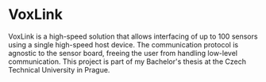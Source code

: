 # VoxLink
VoxLink is a high-speed solution that allows interfacing of up to 100 sensors using a single high-speed host device. The communication protocol is agnostic to the sensor board, freeing the user from handling low-level communication. This project is part of my Bachelor's thesis at the Czech Technical University in Prague.
